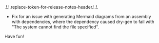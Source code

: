 .!.!.replace-token-for-release-notes-header.!.!.
- Fix for an issue with generating Mermaid diagrams from an assembly with dependencies, where the dependency caused dry-gen to fail with "The system cannot find the file specified".

Have fun!
